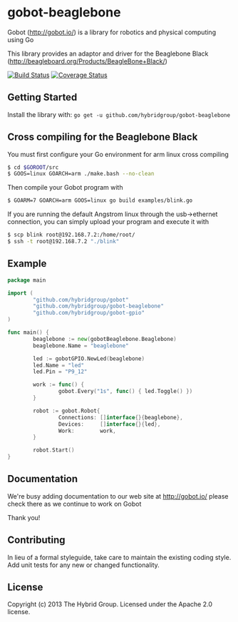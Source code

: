 # gobot-beaglebone

Gobot (http://gobot.io/) is a library for robotics and physical computing using Go

This library provides an adaptor and driver for the Beaglebone Black (http://beagleboard.org/Products/BeagleBone+Black/)

[![Build Status](https://travis-ci.org/hybridgroup/gobot-beaglebone.svg?branch=master)](https://travis-ci.org/hybridgroup/gobot-beaglebone) [![Coverage Status](https://coveralls.io/repos/hybridgroup/gobot-beaglebone/badge.png?branch=master)](https://coveralls.io/r/hybridgroup/gobot-beaglebone?branch=master)

## Getting Started

Install the library with: `go get -u github.com/hybridgroup/gobot-beaglebone`

## Cross compiling for the Beaglebone Black
You must first configure your Go environment for arm linux cross compiling

```bash
$ cd $GOROOT/src
$ GOOS=linux GOARCH=arm ./make.bash --no-clean
```

Then compile your Gobot program with
```bash
$ GOARM=7 GOARCH=arm GOOS=linux go build examples/blink.go
```

If you are running the default Angstrom linux through the usb->ethernet connection, you can simply upload your program and execute it with
``` bash
$ scp blink root@192.168.7.2:/home/root/
$ ssh -t root@192.168.7.2 "./blink"
```

## Example

```go
package main

import (
        "github.com/hybridgroup/gobot"
        "github.com/hybridgroup/gobot-beaglebone"
        "github.com/hybridgroup/gobot-gpio"
)

func main() {
        beaglebone := new(gobotBeaglebone.Beaglebone)
        beaglebone.Name = "beaglebone"

        led := gobotGPIO.NewLed(beaglebone)
        led.Name = "led"
        led.Pin = "P9_12"

        work := func() {
                gobot.Every("1s", func() { led.Toggle() })
        }

        robot := gobot.Robot{
                Connections: []interface{}{beaglebone},
                Devices:     []interface{}{led},
                Work:        work,
        }

        robot.Start()
}
```

## Documentation
We're busy adding documentation to our web site at http://gobot.io/ please check there as we continue to work on Gobot

Thank you!

## Contributing
In lieu of a formal styleguide, take care to maintain the existing coding style. Add unit tests for any new or changed functionality.

## License
Copyright (c) 2013 The Hybrid Group. Licensed under the Apache 2.0 license.
